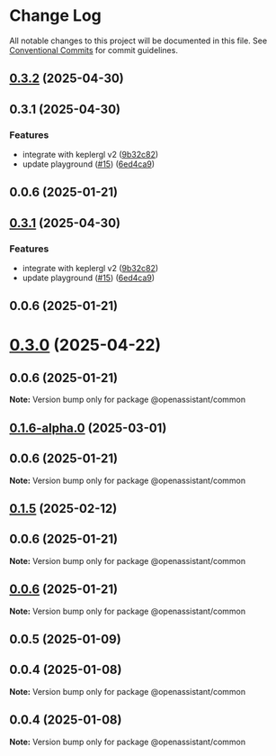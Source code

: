 # Change Log

All notable changes to this project will be documented in this file.
See [Conventional Commits](https://conventionalcommits.org) for commit guidelines.

## [0.3.2](https://github.com/GeoDaCenter/openassistant/compare/@openassistant/common@0.0.5...@openassistant/common@0.3.2) (2025-04-30)

## 0.3.1 (2025-04-30)

### Features

* integrate with keplergl v2 ([9b32c82](https://github.com/GeoDaCenter/openassistant/commit/9b32c82fee55059def4f96d99f85ea5db4e6314b))
* update playground ([#15](https://github.com/GeoDaCenter/openassistant/issues/15)) ([6ed4ca9](https://github.com/GeoDaCenter/openassistant/commit/6ed4ca97901626b84eb5667bdbab3d38cc33570a))

## 0.0.6 (2025-01-21)

## [0.3.1](https://github.com/GeoDaCenter/openassistant/compare/@openassistant/common@0.0.5...@openassistant/common@0.3.1) (2025-04-30)

### Features

* integrate with keplergl v2 ([9b32c82](https://github.com/GeoDaCenter/openassistant/commit/9b32c82fee55059def4f96d99f85ea5db4e6314b))
* update playground ([#15](https://github.com/GeoDaCenter/openassistant/issues/15)) ([6ed4ca9](https://github.com/GeoDaCenter/openassistant/commit/6ed4ca97901626b84eb5667bdbab3d38cc33570a))

## 0.0.6 (2025-01-21)

# [0.3.0](https://github.com/GeoDaCenter/openassistant/compare/@openassistant/common@0.0.5...@openassistant/common@0.3.0) (2025-04-22)

## 0.0.6 (2025-01-21)

**Note:** Version bump only for package @openassistant/common

## [0.1.6-alpha.0](https://github.com/GeoDaCenter/openassistant/compare/@openassistant/common@0.0.5...@openassistant/common@0.1.6-alpha.0) (2025-03-01)

## 0.0.6 (2025-01-21)

**Note:** Version bump only for package @openassistant/common

## [0.1.5](https://github.com/GeoDaCenter/openassistant/compare/@openassistant/common@0.0.5...@openassistant/common@0.1.5) (2025-02-12)

## 0.0.6 (2025-01-21)

**Note:** Version bump only for package @openassistant/common

## [0.0.6](https://github.com/GeoDaCenter/openassistant/compare/@openassistant/common@0.0.5...@openassistant/common@0.0.6) (2025-01-21)

**Note:** Version bump only for package @openassistant/common

## 0.0.5 (2025-01-09)

## 0.0.4 (2025-01-08)

**Note:** Version bump only for package @openassistant/common

## 0.0.4 (2025-01-08)

**Note:** Version bump only for package @openassistant/common
